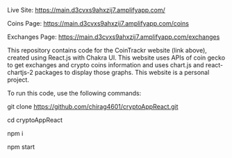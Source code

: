 Live Site: https://main.d3cvxs9ahxzij7.amplifyapp.com/

Coins Page: https://main.d3cvxs9ahxzij7.amplifyapp.com/coins

Exchanges Page: https://main.d3cvxs9ahxzij7.amplifyapp.com/exchanges

This repository contains code for the CoinTrackr website (link above), created using React.js with Chakra UI.
This website uses APIs of coin gecko to get exchanges and crypto coins information and uses chart.js and react-chartjs-2 packages to display those graphs.
This website is a personal project.

To run this code, use the following commands:

git clone https://github.com/chirag4601/cryptoAppReact.git

cd cryptoAppReact

npm i 

npm start
